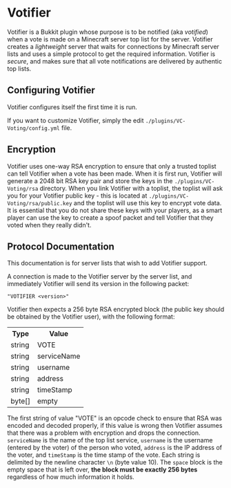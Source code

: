 # Votifier

Votifier is a Bukkit plugin whose purpose is to be notified (aka *votified*) when a vote is made on
a Minecraft server top list for the server. Votifier creates a *lightweight* server that waits for
connections by Minecraft server lists and uses a simple protocol to get the required information.
Votifier is *secure*, and makes sure that all vote notifications are delivered by authentic top
lists.

## Configuring Votifier

Votifier configures itself the first time it is run.

If you want to customize Votifier, simply the edit `./plugins/VC-Voting/config.yml` file.

## Encryption

Votifier uses one-way RSA encryption to ensure that only a trusted toplist can tell Votifier when a
vote has been made. When it is first run, Votifier will generate a 2048 bit RSA key pair and store
the keys in the `./plugins/VC-Voting/rsa` directory. When you link Votifier with a toplist, the
toplist will ask you for your Votifier public key - this is located
at `./plugins/VC-Voting/rsa/public.key` and the toplist will use this key to encrypt vote data. It is
essential that you do not share these keys with your players, as a smart player can use the key to
create a spoof packet and tell Votifier that they voted when they really didn't.

## Protocol Documentation

This documentation is for server lists that wish to add Votifier support.

A connection is made to the Votifier server by the server list, and immediately Votifier will send
its version in the following packet:

	"VOTIFIER <version>"

Votifier then expects a 256 byte RSA encrypted block (the public key should be obtained by the
Votifier user), with the following format:

<table>
  <tr>
	<th>Type</th>
	<th>Value</th>
  </tr>
  <tr>
	<td>string</td>
	<td>VOTE</td>
  </tr>
  <tr>
	<td>string</td>
	<td>serviceName</td>
  </tr>
  <tr>
	<td>string</td>
	<td>username</td>
  </tr>
  <tr>
	<td>string</td>
	<td>address</td>
  </tr>
  <tr>
	<td>string</td>
	<td>timeStamp</td>
  </tr>
  <tr>
	<td>byte[]</td>
	<td>empty</td>
  </tr>
</table>

The first string of value "VOTE" is an opcode check to ensure that RSA was encoded and decoded
properly, if this value is wrong then Votifier assumes that there was a problem with encryption and
drops the connection. `serviceName` is the name of the top list service, `username` is the
username (entered by the voter) of the person who voted, `address` is the IP address of the voter,
and `timeStamp` is the time stamp of the vote. Each string is delimited by the newline
character `\n` (byte value 10). The `space` block is the empty space that is left over, **the block
must be exactly 256 bytes** regardless of how much information it holds.